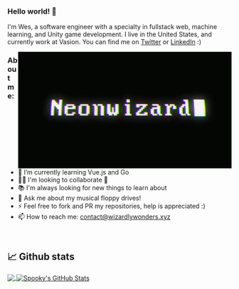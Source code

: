 <!-- More info, tips and tricks for making GitHub Profile README can be found in my article at https://towardsdatascience.com/build-a-stunning-readme-for-your-github-profile-9b80434fe5d7 -->

<!-- [![@lukeocodes](github-card.png "@lukeocodes")](https://lukeocodes.dev/) -->

### Hello world! 👋

I'm Wes, a software engineer with a specialty in fullstack web, machine learning, and Unity game development. I live in the United States, and currently work at Vasion. You can find me on [Twitter][1] or [LinkedIn][2] :)

<img align="right" alt="GIF" src="neonwizard.gif">

### About me:

- 🌱 I’m currently learning Vue.js and Go
- 👯‍♂️ I'm looking to collaborate 🤝
- 📚 I'm always looking for new things to learn about
- 💾 Ask me about my musical floppy drives!
- ⚡️ Feel free to fork and PR my repositories, help is appreciated :)
- 📫 How to reach me: contact@wizardlywonders.xyz

<br/>

## 📈 Github stats

<a href="https://github.com/NeonWizard/NeonWizard">
  <img align="center" src="https://github-readme-stats.vercel.app/api/top-langs/?username=NeonWizard&hide=php,html&title_color=ffffff&text_color=c9cacc&icon_color=ce3691&bg_color=1d1f21&langs_count=3&hide_border=true" />
</a>
<a href="https://github.com/NeonWizard/NeonWizard">
  <img align="center" src="https://github-readme-stats.vercel.app/api?username=NeonWizard&show_icons=true&line_height=27&count_private=true&title_color=ffffff&text_color=c9cacc&icon_color=eb3434&bg_color=1d1f21&hide_border=true" alt="Spooky's GitHub Stats" />
</a>

<!-- links to your social media accounts -->

[1]: https://twitter.com/wespooky
[2]: https://www.linkedin.com/in/wesmiravete/
[3]: https://github.com/NeonWizard


<!-- Resources -->
<!-- Icons: https://simpleicons.org/ -->
<!-- GitHub Stats: https://github.com/anuraghazra/github-readme-stats -->
<!-- Emojis: https://emojipedia.org/emoji/ -->
<!-- HTML Emojis: https://www.fileformat.info/index.htm -->
<!-- Shields: https://shields.io/ -->
<!-- Awesome GitHub Profile README: https://github.com/abhisheknaiidu/awesome-github-profile-readme -->

<!-- Inspirations -->
<!-- https://github.com/MartinHeinz -->
<!-- https://github.com/lukeocodes -->
<!-- https://github.com/FirePing32 -->
